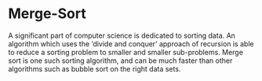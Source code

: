 # Merge-Sort
A significant part of computer science is dedicated to sorting data. An algorithm which uses the ‘divide and conquer’ approach of recursion is able to reduce a sorting problem to smaller and smaller sub-problems.  Merge sort is one such sorting algorithm, and can be much faster than other algorithms such as bubble sort on the right data sets.
